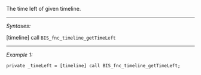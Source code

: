 The time left of given timeline.


---
*Syntaxes:*

[timeline] call `BIS_fnc_timeline_getTimeLeft`

---
*Example 1:*

```sqf
private _timeLeft = [timeline] call BIS_fnc_timeline_getTimeLeft;
```